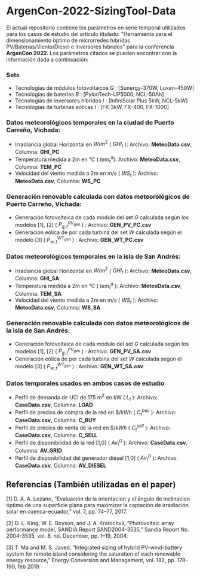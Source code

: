 # ArgenCon-2022-SizingTool-Data

El actual repositorio contiene los parámetros en serie temporal utilizados para los casos de estudio del artículo titulado: "Herramienta para el dimensionamiento ́optimo de microrredes hıbridas PV/Baterıas/Viento/Diesel e inversores hıbridos" para la conferencia **ArgenCon 2022**. Los parámetros citados se pueden encontrar con la información dada a continuación:

### Sets
- Tecnologías de módulos fotovoltaicos $G$ : [Sunergy-370W, Luxen-450W]
- Tecnologías de baterías $B$ : [PylonTech-UP5000, NCL-50Ah]
- Tecnologías de inversores híbridos $I$ : [InfiniSolar Plus 5kW, NCL-5kW]
- Tecnologías de turbinas eólicas $I$ : [FK-3kW, FX-400, FX-1000]


### Datos meteorológicos temporales en la ciudad de Puerto Carreño, Vichada:
- Irradiancia global Horizontal en $W/m^2$ ( $GHI_t$ ): Archivo: **MeteoData.csv**, Columna: **GHI_PC** 
- Temperatura medida a 2m en °C ( $tem_{t}^{a} )$: Archivo: **MeteoData.csv**, Columna: **TEM_PC**
- Velocidad del viento medida a 2m en m/s ( $WS_t$ ): Archivo: **MeteoData.csv**, Columna: **WS_PC**

### Generación renovable calculada con datos meteorológicos de Puerto Carreño, Vichada:
- Generación fotovoltaica de cada módulo del set $G$ calculada según los modelos [1], [2] ( $P^{PV_{gen}}_{g,t}$ ) : Archivo: **GEN_PV_PC.csv**
- Generación eólica de por cada turbina del set $W$ calculada según el modelo [3] ( $P_{w,t}^{WT_{gen}}$ ) : Archivo: **GEN_WT_PC.csv**


### Datos meteorológicos temporales en la isla de San Andrés:
- Irradiancia global Horizontal en $W/m^2$ ( $GHI_t$ ): Archivo: **MeteoData.csv**, Columna: **GHI_SA**
- Temperatura medida a 2m en °C ( $tem^a_t$ ): Archivo: **MeteoData.csv**, Columna: **TEM_SA**
- Velocidad del viento medida a 2m en m/s ( $WS_t$ ): Archivo: **MeteoData.csv**, Columna: **WS_SA**

### Generación renovable calculada con datos meteorológicos de la isla de San Andrés:
- Generación fotovoltaica de cada módulo del set $G$ calculada según los modelos [1], [2] ( $P^{PV_{gen}}_{g,t}$ ) : Archivo: **GEN_PV_SA.csv**
- Generación eólica de por cada turbina del set $W$ calculada según el modelo [3] ( $P_{w,t}^{WT_{gen}}$ ) : Archivo: **GEN_WT_SA.csv**

### Datos temporales usados en ambos casos de estudio
- Perfil de demanda de UCI de 175 $m^2$ en kW ( $L_t$ ): Archivo: **CaseData.csv**, Columna: **LOAD**
- Perfil de precios de compra de la red en $\$/kWh$ ( $C_{t}^{buy}$ ): Archivo: **CaseData.csv**, Columna: **C_BUY**
- Perfil de precios de venta de la red en $\$/kWh$ ( $C_{t}^{sell}$ ): Archivo: **CaseData.csv**, Columna: **C_SELL**
- Perfil de disponibilidad de la red [1,0] ( $Av_{t}^{G}$ ): Archivo: **CaseData.csv**, Columna: **AV_GRID**
- Perfil de disponibilidad del generador diésel [1,0] ( $Av_{t}^{D}$ ): Archivo: **CaseData.csv**, Columna: **AV_DIESEL**


## Referencias (También utilizadas en el paper)

[1] D. A. A. Lozano, “Evaluación de la orientacion y el ángulo de inclinacion óptimo de una superficie plana para maximizar la captación de irradiación solar en cuenca-ecuador,” vol. 7, pp. 74–77, 2017.

[2] D. L. King, W. E. Boyson, and J. A. Kratochvil, “Photovoltaic array performance model, SANDIA Report SAND2004-3535,” Sandia Report No. 2004-3535, vol. 8, no. December, pp. 1–19, 2004.

[3] T. Ma and M. S. Javed, “Integrated sizing of hybrid PV-wind-battery system for remote island considering the saturation of each renewable energy resource,” Energy Conversion and Management, vol. 182, pp. 178–190, feb 2019.
